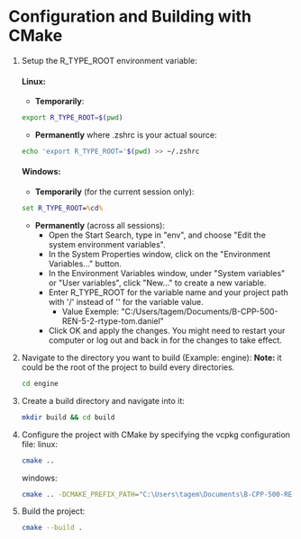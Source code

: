 # Configuration and Building with CMake

1. Setup the R_TYPE_ROOT environment variable:
   #### Linux:
   - **Temporarily**:
   ```bash
   export R_TYPE_ROOT=$(pwd)
   ```
      -  **Permanently** where .zshrc is your actual source:
   ```bash
   echo 'export R_TYPE_ROOT='$(pwd) >> ~/.zshrc
   ```
   #### Windows:

   - **Temporarily** (for the current session only):
    ```cmd
    set R_TYPE_ROOT=%cd%
    ```

   - **Permanently** (across all sessions):
        - Open the Start Search, type in "env", and choose "Edit the system environment variables".
        - In the System Properties window, click on the "Environment Variables..." button.
        - In the Environment Variables window, under "System variables" or "User variables", click "New..." to create a new variable.
        - Enter R_TYPE_ROOT for the variable name and your project path with '/' instead of '\' for the variable value.
          - Value Exemple: "C:/Users/tagem/Documents/B-CPP-500-REN-5-2-rtype-tom.daniel"
        - Click OK and apply the changes. You might need to restart your computer or log out and back in for the changes to take effect.

2. Navigate to the directory you want to build (Example: engine):
   **Note:** it could be the root of the project to build every directories.
   ```bash
   cd engine
   ```
3. Create a build directory and navigate into it:
   ```bash
   mkdir build && cd build
   ```
4. Configure the project with CMake by specifying the vcpkg configuration file:
   linux:
   ```bash
   cmake ..
   ```
   windows:
   ```bash
   cmake .. -DCMAKE_PREFIX_PATH="C:\Users\tagem\Documents\B-CPP-500-REN-5-2-rtype-tom.daniel\vcpkg\installed\x64-windows\share\sfml"
   ```
5. Build the project:
   ```bash
   cmake --build .
   ```